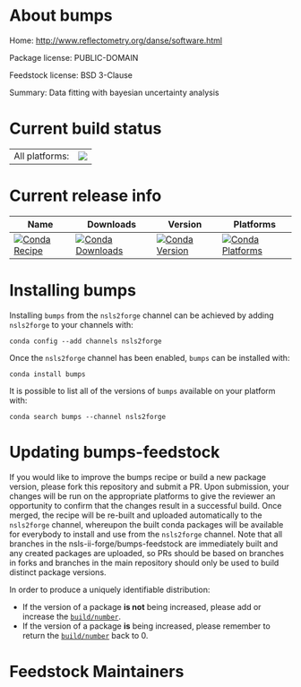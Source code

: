 About bumps
===========

Home: http://www.reflectometry.org/danse/software.html

Package license: PUBLIC-DOMAIN

Feedstock license: BSD 3-Clause

Summary: Data fitting with bayesian uncertainty analysis



Current build status
====================


<table><tr><td>All platforms:</td>
    <td>
      <a href="https://dev.azure.com/nsls2forge/nsls2forge/_build/latest?definitionId=196&branchName=master">
        <img src="https://dev.azure.com/nsls2forge/nsls2forge/_apis/build/status/bumps-feedstock?branchName=master">
      </a>
    </td>
  </tr>
</table>

Current release info
====================

| Name | Downloads | Version | Platforms |
| --- | --- | --- | --- |
| [![Conda Recipe](https://img.shields.io/badge/recipe-bumps-green.svg)](https://anaconda.org/nsls2forge/bumps) | [![Conda Downloads](https://img.shields.io/conda/dn/nsls2forge/bumps.svg)](https://anaconda.org/nsls2forge/bumps) | [![Conda Version](https://img.shields.io/conda/vn/nsls2forge/bumps.svg)](https://anaconda.org/nsls2forge/bumps) | [![Conda Platforms](https://img.shields.io/conda/pn/nsls2forge/bumps.svg)](https://anaconda.org/nsls2forge/bumps) |

Installing bumps
================

Installing `bumps` from the `nsls2forge` channel can be achieved by adding `nsls2forge` to your channels with:

```
conda config --add channels nsls2forge
```

Once the `nsls2forge` channel has been enabled, `bumps` can be installed with:

```
conda install bumps
```

It is possible to list all of the versions of `bumps` available on your platform with:

```
conda search bumps --channel nsls2forge
```




Updating bumps-feedstock
========================

If you would like to improve the bumps recipe or build a new
package version, please fork this repository and submit a PR. Upon submission,
your changes will be run on the appropriate platforms to give the reviewer an
opportunity to confirm that the changes result in a successful build. Once
merged, the recipe will be re-built and uploaded automatically to the
`nsls2forge` channel, whereupon the built conda packages will be available for
everybody to install and use from the `nsls2forge` channel.
Note that all branches in the nsls-ii-forge/bumps-feedstock are
immediately built and any created packages are uploaded, so PRs should be based
on branches in forks and branches in the main repository should only be used to
build distinct package versions.

In order to produce a uniquely identifiable distribution:
 * If the version of a package **is not** being increased, please add or increase
   the [``build/number``](https://conda.io/docs/user-guide/tasks/build-packages/define-metadata.html#build-number-and-string).
 * If the version of a package **is** being increased, please remember to return
   the [``build/number``](https://conda.io/docs/user-guide/tasks/build-packages/define-metadata.html#build-number-and-string)
   back to 0.

Feedstock Maintainers
=====================


